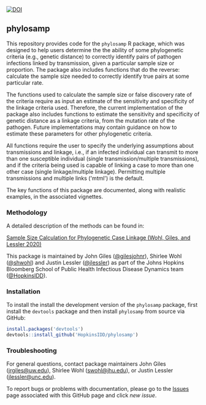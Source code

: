 <a href="https://zenodo.org/badge/latestdoi/266897409"><img src="https://zenodo.org/badge/266897409.svg" alt="DOI"></a>

## phylosamp

This repository provides code for the `phylosamp` R package, which was designed to help users determine the the ability of some phylogenetic criteria (e.g., genetic distance) to correctly identify pairs of pathogen infections linked by transmission, given a particular sample size or proportion. The package also includes functions that do the reverse: calculate the sample size needed to correctly identify true pairs at some particular rate.

The functions used to calculate the sample size or false discovery rate of the criteria require as input an estimate of the sensitivity and specificity of the linkage criteria used. Therefore, the current implementation of the package also includes functions to estimate the sensitivity and specificity of genetic distance as a linkage criteria, from the mutation rate of the pathogen. Future implementations may contain guidance on how to estimate these parameters for other phylogenetic criteria. 

All functions require the user to specify the underlying assumptions about transmissions and linkage, i.e., if an infected individual can transmit to more than one susceptible individual (single transmission/multiple transmissions), and if the criteria being used is capable of linking a case to more than one other case (single linkage/multiple linkage). Permitting multiple transmissions and multiple links ('mtml') is the default.

The key functions of this package are documented, along with realistic examples, in the associated vignettes.

### Methodology

A detailed description of the methods can be found in:

[Sample Size Calculation for Phylogenetic Case Linkage (Wohl, Giles, and Lessler 2020)](https://www.medrxiv.org/content/10.1101/2020.07.10.20150920v1)

This package is maintained by John Giles ([@gilesjohnr](https://github.com/gilesjohnr)), Shirlee Wohl ([@shwohl](https://github.com/shwohl)) and Justin Lessler ([@jlessler](https://github.com/jlessler)) as part of the Johns Hopkins Bloomberg School of Public Health Infectious Disease Dynamics team ([@HopkinsIDD](https://github.com/HopkinsIDD)).

### Installation

To install the install the development version of the `phylosamp` package, first install the `devtools` package and then install `phylosamp` from source via GitHub:
```r
install.packages('devtools')
devtools::install_github('HopkinsIDD/phylosamp')
```

### Troubleshooting

For general questions, contact package maintainers John Giles (jrgiles@uw.edu), Shirlee Wohl (swohl@jhu.edu), or Justin Lessler (jlessler@unc.edu).

To report bugs or problems with documentation, please go to the [Issues](https://github.com/HopkinsIDD/phylosamp/issues) page associated with this GitHub page and click *new issue*.
